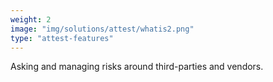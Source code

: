 ```yaml
---
weight: 2
image: "img/solutions/attest/whatis2.png"
type: "attest-features"
---
```

Asking and managing risks around third-parties and vendors.



